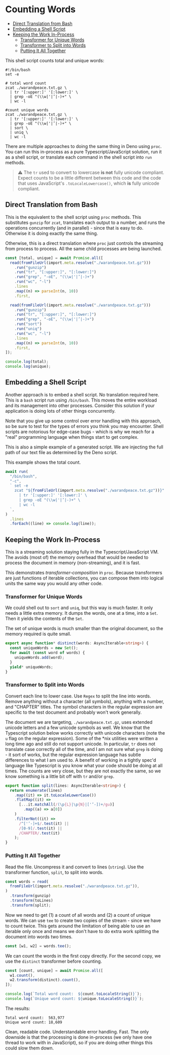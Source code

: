 # Counting Words <!-- omit from toc -->

- [Direct Translation from Bash](#direct-translation-from-bash)
- [Embedding a Shell Script](#embedding-a-shell-script)
- [Keeping the Work In-Process](#keeping-the-work-in-process)
  - [Transformer for Unique Words](#transformer-for-unique-words)
  - [Transformer to Split into Words](#transformer-to-split-into-words)
  - [Putting It All Together](#putting-it-all-together)

This shell script counts total and unique words:

```shell
#!/bin/bash
set -e

# total word count
zcat ./warandpeace.txt.gz \
  | tr '[:upper:]' '[:lower:]' \
  | grep -oE "(\\w|'|’|-)+" \
  | wc -l 

#count unique words
zcat ./warandpeace.txt.gz \
  | tr '[:upper:]' '[:lower:]' \
  | grep -oE "(\\w|'|’|-)+" \
  | sort \
  | uniq \
  | wc -l
```

There are multiple approaches to doing the same thing in Deno using `proc`. You
can run this in-process as a pure Typescript/JavaScript solution, run it as a
shell script, or translate each command in the shell script into `run` methods.

> ⚠️ The `tr` used to convert to lowercase **is not** fully unicode compliant.
> Expect counts to be a little different between this code and the code that
> uses JavaScript's `.toLocaleLowercase()`, which **is** fully unicode
> compliant.

## Direct Translation from Bash

This is the equivalent to the shell script using `proc` methods. This
substitutes `gunzip` for `zcat`, translates each output to a number, and runs
the operations concurrently (and in parallel) - since that is easy to do.
Otherwise it is doing exactly the same thing.

Otherwise, this is a direct translation where `proc` just controls the streaming
from process to process. All the same child processes are being launched.

```typescript
const [total, unique] = await Promise.all([
  read(fromFileUrl(import.meta.resolve("./warandpeace.txt.gz")))
    .run("gunzip")
    .run("tr", "[:upper:]", "[:lower:]")
    .run("grep", "-oE", "(\\w|'|’|-)+")
    .run("wc", "-l")
    .lines
    .map((n) => parseInt(n, 10))
    .first,

  read(fromFileUrl(import.meta.resolve("./warandpeace.txt.gz")))
    .run("gunzip")
    .run("tr", "[:upper:]", "[:lower:]")
    .run("grep", "-oE", "(\\w|'|’|-)+")
    .run("sort")
    .run("uniq")
    .run("wc", "-l")
    .lines
    .map((n) => parseInt(n, 10))
    .first,
]);

console.log(total);
console.log(unique);
```

## Embedding a Shell Script

Another approach is to embed a shell script. No translation required here. This
is a `bash` script run using `/bin/bash`. This moves the entire workload and its
management into other processes. Consider this solution if your application is
doing lots of other things concurrently.

Note that you give up some control over error handling with this approach, so be
sure to test for the types of errors you think you may encounter. Shell scripts
are notorious for edge-case bugs - which is why we reach for a "real"
programming language when things start to get complex.

This is also a simple example of a generated script. We are injecting the full
path of our text file as determined by the Deno script.

This example shows the total count.

```typescript
await run(
  "/bin/bash",
  "-c",
  ` set -e
    zcat "${fromFileUrl(import.meta.resolve("./warandpeace.txt.gz"))}" \
      | tr '[:upper:]' '[:lower:]' \
      | grep -oE "(\\w|'|’|-)+" \
      | wc -l
  `,
)
  .lines
  .forEach((line) => console.log(line));
```

## Keeping the Work In-Process

This is a streaming solution staying fully in the Typescript/JavaScript VM. The
avoids (most of) the memory overhead that would be needed to process the
document in memory (non-streaming), and it is fast.

This demonstrates _transformer-composition_ in `proc`. Because transformers are
just functions of iterable collections, you can compose them into logical units
the same way you would any other code.

### Transformer for Unique Words

We could shell out to `sort` and `uniq`, but this way is much faster. It only
needs a little extra memory. It dumps the words, one at a time, into a `Set`.
Then it yields the contents of the `Set`.

The set of unique words is much smaller than the original document, so the
memory required is quite small.

```typescript
export async function* distinct(words: AsyncIterable<string>) {
  const uniqueWords = new Set();
  for await (const word of words) {
    uniqueWords.add(word);
  }
  yield* uniqueWords;
}
```

### Transformer to Split into Words

Convert each line to lower case. Use `Regex` to split the line into words.
Remove anything without a character (all symbols), anything with a number, and
"CHAPTER" titles. The symbol characters in the regular expression are specific
to the test document and probably won't work generally.

The document we are targeting, `./warandpeace.txt.gz`, uses extended unicode
letters and a few unicode symbols as well. We know that the Typescript solution
below works correctly with unicode characters (note the `u` flag on the regular
expression). Some of the *nix utilities were written a long time ago and still
do not support unicode. In particular, `tr` does not translate case correctly
all of the time, and I am not sure what `grep` is doing - it sort of works, but
the regular expression language has subtle differences to what I am used to. A
benefit of working in a tightly spec'd language like Typescript is you know what
your code should be doing at all times. The counts are very close, but they are
not exactly the same, so we know something is a little bit off with `tr` and/or
`grep`.

```typescript
export function split(lines: AsyncIterable<string>) {
  return enumerate(lines)
    .map((it) => it.toLocaleLowerCase())
    .flatMap((it) =>
      [...it.matchAll(/(\p{L}|\p{N}|['’-])+/gu)]
        .map((a) => a[0])
    )
    .filterNot((it) =>
      /^['’-]+$/.test(it) ||
      /[0-9]/.test(it) ||
      /CHAPTER/.test(it)
    );
}
```

### Putting It All Together

Read the file. Uncompress it and convert to lines (`string`). Use the
transformer function, `split`, to split into words.

```typescript
const words = read(
  fromFileUrl(import.meta.resolve("./warandpeace.txt.gz")),
)
  .transform(gunzip)
  .transform(toLines)
  .transform(split);
```

Now we need to get (1) a count of all words and (2) a count of unique words. We
can use `tee` to create two copies of the stream - since we have to count twice.
This gets around the limitation of being able to use an iterable only once and
means we don't have to do extra work splitting the document into words two
times.

```typescript
const [w1, w2] = words.tee();
```

We can count the words in the first copy directly. For the second copy, we use
the `distinct` transformer before counting.

```typescript
const [count, unique] = await Promise.all([
  w1.count(),
  w2.transform(distinct).count(),
]);

console.log(`Total word count:  ${count.toLocaleString()}`);
console.log(`Unique word count: ${unique.toLocaleString()}`);
```

The results:

```
Total word count:  563,977
Unique word count: 18,609
```

Clean, readable code. Understandable error handling. Fast. The only downside is
that the processing is done in-process (we only have one thread to work with in
JavaScript), so if you are doing other things this could slow them down.
